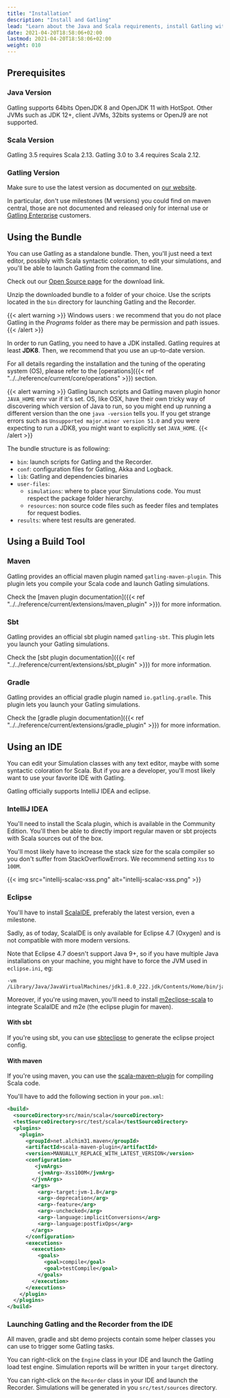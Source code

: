 ```yaml
---
title: "Installation"
description: "Install and Gatling"
lead: "Learn about the Java and Scala requirements, install Gatling with the Bundle or build tool: maven, sbt, gradle "
date: 2021-04-20T18:58:06+02:00
lastmod: 2021-04-20T18:58:06+02:00
weight: 010
---
```


## Prerequisites

### Java Version

Gatling supports 64bits OpenJDK 8 and OpenJDK 11 with HotSpot.
Other JVMs such as JDK 12+, client JVMs, 32bits systems or OpenJ9 are not supported.

### Scala Version

Gatling 3.5 requires Scala 2.13.
Gatling 3.0 to 3.4 requires Scala 2.12.

### Gatling Version

Make sure to use the latest version as documented on [our website](https://gatling.io/open-source/).

In particular, don't use milestones (M versions) you could find on maven central,
those are not documented and released only for internal use or [Gatling Enterprise](https://gatling.io/enterprise/) customers.

## Using the Bundle

You can use Gatling as a standalone bundle.
Then, you'll just need a text editor, possibly with Scala syntactic coloration, to edit your simulations, and you'll be able to launch Gatling from the command line.

Check out our [Open Source page](https://gatling.io/open-source/) for the download link.

Unzip the downloaded bundle to a folder of your choice.
Use the scripts located in the `bin` directory for launching Gatling and the Recorder.

{{< alert warning >}}
Windows users : we recommend that you do not place Gatling in the *Programs* folder as there may be permission and path issues.
{{< /alert >}}

In order to run Gatling, you need to have a JDK installed.
Gatling requires at least **JDK8**. Then, we recommend that you use an up-to-date version.

For all details regarding the installation and the tuning of the operating system (OS), please refer to the [operations]({{< ref "../../reference/current/core/operations" >}}) section.

{{< alert warning >}}
Gatling launch scripts and Gatling maven plugin honor `JAVA_HOME` env var if it's set.
OS, like OSX, have their own tricky way of discovering which version of Java to run,
so you might end up running a different version than the one `java -version` tells you.
If you get strange errors such as `Unsupported major.minor version 51.0` and you were expecting to run a JDK8,
you might want to explicitly set `JAVA_HOME`.
{{< /alert >}}

The bundle structure is as following:

* `bin`: launch scripts for Gatling and the Recorder.
* `conf`: configuration files for Gatling, Akka and Logback.
* `lib`: Gatling and dependencies binaries
* `user-files`:
    * `simulations`: where to place your Simulations code. You must respect the package folder hierarchy.
    * `resources`: non source code files such as feeder files and templates for request bodies.
* `results`: where test results are generated.

## Using a Build Tool

### Maven

Gatling provides an official maven plugin named `gatling-maven-plugin`. This plugin lets you compile your Scala code and launch Gatling simulations.

Check the [maven plugin documentation]({{< ref "../../reference/current/extensions/maven_plugin" >}}) for more information.

### Sbt

Gatling provides an official sbt plugin named `gatling-sbt`. This plugin lets you launch your Gatling simulations.

Check the [sbt plugin documentation]({{< ref "../../reference/current/extensions/sbt_plugin" >}}) for more information.

### Gradle

Gatling provides an official gradle plugin named `io.gatling.gradle`. This plugin lets you launch your Gatling simulations.

Check the [gradle plugin documentation]({{< ref "../../reference/current/extensions/gradle_plugin" >}}) for more information.

## Using an IDE

You can edit your Simulation classes with any text editor, maybe with some syntactic coloration for Scala.
But if you are a developer, you'll most likely want to use your favorite IDE with Gatling.

Gatling officially supports IntelliJ IDEA and eclipse.

### IntelliJ IDEA

You'll need to install the Scala plugin, which is available in the Community Edition.
You'll then be able to directly import regular maven or sbt projects with Scala sources out of the box.

You'll most likely have to increase the stack size for the scala compiler so you don't suffer from StackOverflowErrors.
We recommend setting `Xss` to `100M`.

{{< img src="intellij-scalac-xss.png" alt="intellij-scalac-xss.png" >}}

### Eclipse

You'll have to install [ScalaIDE](http://scala-ide.org/index.html), preferably the latest version, even a milestone.

Sadly, as of today, ScalaIDE is only available for Eclipse 4.7 (Oxygen) and is not compatible with more modern versions.

Note that Eclipse 4.7 doesn't support Java 9+, so if you have multiple Java installations on your machine, you might have to force the JVM used in `eclipse.ini`, eg:

```
-vm
/Library/Java/JavaVirtualMachines/jdk1.8.0_222.jdk/Contents/Home/bin/java
```

Moreover, if you're using maven, you'll need to install [m2eclipse-scala](https://github.com/sonatype/m2eclipse-scala) to integrate ScalaIDE and m2e (the eclipse plugin for maven).

#### With sbt

If you're using sbt, you can use [sbteclipse](https://github.com/sbt/sbteclipse) to generate the eclipse project config.

#### With maven

If you're using maven, you can use the [scala-maven-plugin](https://github.com/davidB/scala-maven-plugin) for compiling Scala code.

You'll have to add the following section in your `pom.xml`:

```xml
<build>
  <sourceDirectory>src/main/scala</sourceDirectory>
  <testSourceDirectory>src/test/scala</testSourceDirectory>
  <plugins>
    <plugin>
      <groupId>net.alchim31.maven</groupId>
      <artifactId>scala-maven-plugin</artifactId>
      <version>MANUALLY_REPLACE_WITH_LATEST_VERSION</version>
      <configuration>
         <jvmArgs>
          <jvmArg>-Xss100M</jvmArg>
        </jvmArgs>
        <args>
          <arg>-target:jvm-1.8</arg>
          <arg>-deprecation</arg>
          <arg>-feature</arg>
          <arg>-unchecked</arg>
          <arg>-language:implicitConversions</arg>
          <arg>-language:postfixOps</arg>
        </args>
      </configuration>
      <executions>
        <execution>
          <goals>
            <goal>compile</goal>
            <goal>testCompile</goal>
          </goals>
        </execution>
      </executions>
    </plugin>
  </plugins>
</build>
```

### Launching Gatling and the Recorder from the IDE

All maven, gradle and sbt demo projects contain some helper classes you can use to trigger some Gatling tasks.

You can right-click on the `Engine` class in your IDE and launch the Gatling load test engine.
Simulation reports will be written in your `target` directory.

You can right-click on the `Recorder` class in your IDE and launch the Recorder.
Simulations will be generated in you `src/test/sources` directory.
